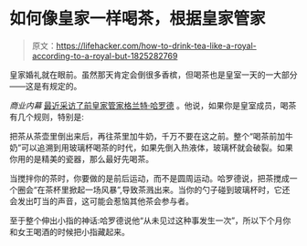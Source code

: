 # 如何像皇家一样喝茶，根据皇家管家

> 原文：<https://lifehacker.com/how-to-drink-tea-like-a-royal-according-to-a-royal-but-1825282769>

皇家婚礼就在眼前。虽然那天肯定会倒很多香槟，但喝茶也是皇室一天的一大部分——这是有规定的。



*商业内幕* [最近采访了前皇家管家格兰特·哈罗德](http://www.businessinsider.com/the-correct-way-to-stir-your-tea-according-to-a-royal-butler-2018-4) 。他说，如果你是皇室成员，喝茶有几个规则，特别是:

把茶从茶壶里倒出来后，再往茶里加牛奶，千万不要在这之前。整个“喝茶前加牛奶”可以追溯到用玻璃杯喝茶的时代，如果先倒入热液体，玻璃杯就会破裂。如果你用的是精美的瓷器，那么最好先喝茶。

当搅拌你的茶时，你要做的是前后运动，而不是圆周运动。哈罗德说，把茶搅成一个圈会“在茶杯里掀起一场风暴”,导致茶溅出来。当你的勺子碰到玻璃杯时，它还会发出叮当的声音，这可能会惹恼其他茶会参与者。

至于整个伸出小指的神话:哈罗德说他“从未见过这种事发生一次”，所以下个月你和女王喝酒的时候把小指藏起来。